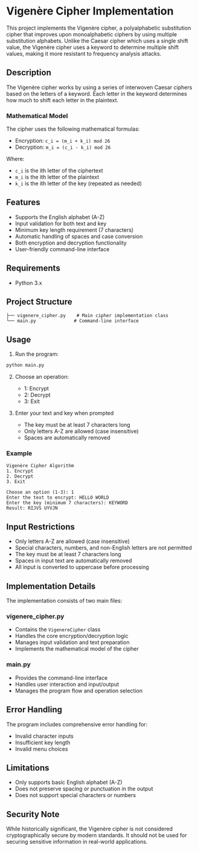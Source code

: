 # Vigenère Cipher Implementation

This project implements the Vigenère cipher, a polyalphabetic substitution cipher that improves upon monoalphabetic ciphers by using multiple substitution alphabets. Unlike the Caesar cipher which uses a single shift value, the Vigenère cipher uses a keyword to determine multiple shift values, making it more resistant to frequency analysis attacks.

## Description

The Vigenère cipher works by using a series of interwoven Caesar ciphers based on the letters of a keyword. Each letter in the keyword determines how much to shift each letter in the plaintext.

### Mathematical Model

The cipher uses the following mathematical formulas:

- Encryption: `c_i = (m_i + k_i) mod 26`
- Decryption: `m_i = (c_i - k_i) mod 26`

Where:
- `c_i` is the ith letter of the ciphertext
- `m_i` is the ith letter of the plaintext
- `k_i` is the ith letter of the key (repeated as needed)

## Features

- Supports the English alphabet (A-Z)
- Input validation for both text and key
- Minimum key length requirement (7 characters)
- Automatic handling of spaces and case conversion
- Both encryption and decryption functionality
- User-friendly command-line interface

## Requirements

- Python 3.x

## Project Structure

```
├── vigenere_cipher.py    # Main cipher implementation class
└── main.py              # Command-line interface
```

## Usage

1. Run the program:
```bash
python main.py
```

2. Choose an operation:
   - 1: Encrypt
   - 2: Decrypt
   - 3: Exit

3. Enter your text and key when prompted
   - The key must be at least 7 characters long
   - Only letters A-Z are allowed (case insensitive)
   - Spaces are automatically removed

### Example

```
Vigenère Cipher Algorithm
1. Encrypt
2. Decrypt
3. Exit

Choose an option (1-3): 1
Enter the text to encrypt: HELLO WORLD
Enter the key (minimum 7 characters): KEYWORD
Result: RIJVS UYVJN
```

## Input Restrictions

- Only letters A-Z are allowed (case insensitive)
- Special characters, numbers, and non-English letters are not permitted
- The key must be at least 7 characters long
- Spaces in input text are automatically removed
- All input is converted to uppercase before processing

## Implementation Details

The implementation consists of two main files:

### vigenere_cipher.py
- Contains the `VigenereCipher` class
- Handles the core encryption/decryption logic
- Manages input validation and text preparation
- Implements the mathematical model of the cipher

### main.py
- Provides the command-line interface
- Handles user interaction and input/output
- Manages the program flow and operation selection

## Error Handling

The program includes comprehensive error handling for:
- Invalid character inputs
- Insufficient key length
- Invalid menu choices

## Limitations

- Only supports basic English alphabet (A-Z)
- Does not preserve spacing or punctuation in the output
- Does not support special characters or numbers

## Security Note

While historically significant, the Vigenère cipher is not considered cryptographically secure by modern standards. It should not be used for securing sensitive information in real-world applications.